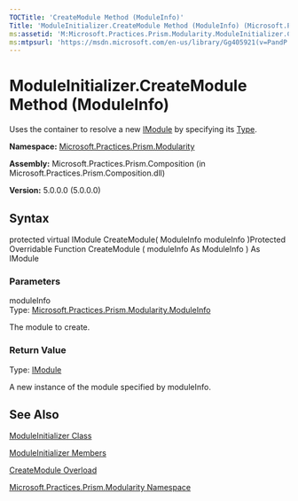 ```yaml
---
TOCTitle: 'CreateModule Method (ModuleInfo)'
Title: 'ModuleInitializer.CreateModule Method (ModuleInfo) (Microsoft.Practices.Prism.Modularity)'
ms:assetid: 'M:Microsoft.Practices.Prism.Modularity.ModuleInitializer.CreateModule(Microsoft.Practices.Prism.Modularity.ModuleInfo)'
ms:mtpsurl: 'https://msdn.microsoft.com/en-us/library/Gg405921(v=PandP.50)'
---
```



# ModuleInitializer.CreateModule Method (ModuleInfo)

Uses the container to resolve a new [IModule](https://msdn.microsoft.com/en-us/library/microsoft.practices.prism.modularity.imodule(v=pandp.50)) by specifying its [Type](http://msdn.microsoft.com/en-us/library/42892f65).

**Namespace:** [Microsoft.Practices.Prism.Modularity](https://msdn.microsoft.com/en-us/library/microsoft.practices.prism.modularity(v=pandp.50))

**Assembly:** Microsoft.Practices.Prism.Composition (in Microsoft.Practices.Prism.Composition.dll)

**Version:** 5.0.0.0 (5.0.0.0)

## Syntax

protected virtual IModule CreateModule( ModuleInfo moduleInfo )Protected Overridable Function CreateModule ( moduleInfo As ModuleInfo ) As IModule

### Parameters

moduleInfo  
Type: [Microsoft.Practices.Prism.Modularity.ModuleInfo](https://msdn.microsoft.com/en-us/library/microsoft.practices.prism.modularity.moduleinfo(v=pandp.50))

The module to create.

### Return Value

Type: [IModule](https://msdn.microsoft.com/en-us/library/microsoft.practices.prism.modularity.imodule(v=pandp.50))

A new instance of the module specified by moduleInfo.

## See Also

[ModuleInitializer Class](https://msdn.microsoft.com/en-us/library/microsoft.practices.prism.modularity.moduleinitializer(v=pandp.50))

[ModuleInitializer Members](https://msdn.microsoft.com/en-us/library/microsoft.practices.prism.modularity.moduleinitializer_members(v=pandp.50))

[CreateModule Overload](https://msdn.microsoft.com/en-us/library/microsoft.practices.prism.modularity.moduleinitializer.createmodule(v=pandp.50))

[Microsoft.Practices.Prism.Modularity Namespace](https://msdn.microsoft.com/en-us/library/microsoft.practices.prism.modularity(v=pandp.50))
